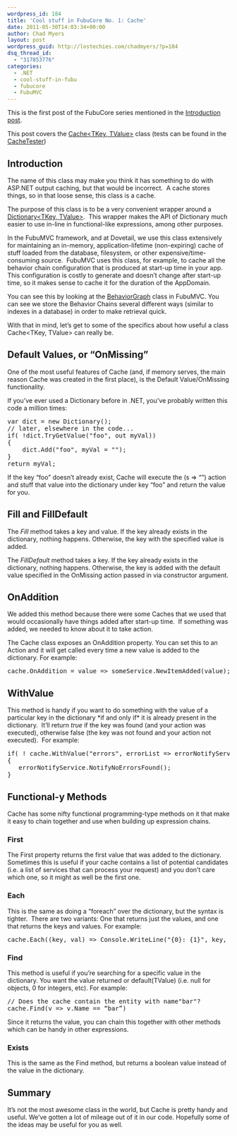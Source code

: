 ```yaml
---
wordpress_id: 184
title: 'Cool stuff in FubuCore No. 1: Cache'
date: 2011-05-30T14:03:34+00:00
author: Chad Myers
layout: post
wordpress_guid: http://lostechies.com/chadmyers/?p=184
dsq_thread_id:
  - "317853776"
categories:
  - .NET
  - cool-stuff-in-fubu
  - fubucore
  - FubuMVC
---
```

This is the first post of the FubuCore series mentioned in the [Introduction post](http://lostechies.com/chadmyers/2011/05/30/cool-stuff-in-fubucore-and-fubumvc-series/).

This post covers the [Cache<TKey, TValue>](https://github.com/DarthFubuMVC/fubucore/blob/master/src/FubuCore/Util/Cache.cs) class (tests can be found in the [CacheTester](https://github.com/DarthFubuMVC/fubucore/blob/master/src/FubuCore.Testing/Util/CacheTester.cs))

## Introduction

The name of this class may make you think it has something to do with ASP.NET output caching, but that would be incorrect.  A cache stores things, so in that loose sense, this class is a cache.

The purpose of this class is to be a very convenient wrapper around a [Dictionary<TKey, TValue>](http://msdn.microsoft.com/en-us/library/xfhwa508.aspx).  This wrapper makes the API of Dictionary much easier to use in-line in functional-like expressions, among other purposes.

In the FubuMVC framework, and at Dovetail, we use this class extensively for maintaining an in-memory, application-lifetime (non-expiring) cache of stuff loaded from the database, filesystem, or other expensive/time-consuming source.  FubuMVC uses this class, for example, to cache all the behavior chain configuration that is produced at start-up time in your app. This configuration is costly to generate and doesn&#8217;t change after start-up time, so it makes sense to cache it for the duration of the AppDomain.

You can see this by looking at the [BehaviorGraph](https://github.com/DarthFubuMVC/fubumvc/blob/master/src/FubuMVC.Core/Registration/BehaviorGraph.cs) class in FubuMVC. You can see we store the Behavior Chains several different ways (similar to indexes in a database) in order to make retrieval quick.

With that in mind, let&#8217;s get to some of the specifics about how useful a class Cache<TKey, TValue> can really be.

## Default Values, or &#8220;OnMissing&#8221;

One of the most useful features of Cache (and, if memory serves, the main reason Cache was created in the first place), is the Default Value/OnMissing functionality.

If you&#8217;ve ever used a Dictionary before in .NET, you&#8217;ve probably written this code a million times:

<pre class="brush:csharp">var dict = new Dictionary();
// later, elsewhere in the code...
if( !dict.TryGetValue("foo", out myVal))
{
    dict.Add("foo", myVal = "");
}
return myVal;
</pre>

If the key &#8220;foo&#8221; doesn&#8217;t already exist, Cache will execute the (s => &#8220;&#8221;) action and stuff that value into the dictionary under key &#8220;foo&#8221; and return the value for you.

## Fill and FillDefault

The _Fill_ method takes a key and value. If the key already exists in the dictionary, nothing happens. Otherwise, the key with the specified value is added.

The _FillDefault_ method takes a key. If the key already exists in the dictionary, nothing happens. Otherwise, the key is added with the default value specified in the OnMissing action passed in via constructor argument.

## OnAddition

We added this method because there were some Caches that we used that would occasionally have things added after start-up time.  If something was added, we needed to know about it to take action.

The Cache class exposes an OnAddition property. You can set this to an Action<TValue> and it will get called every time a new value is added to the dictionary. For example:

<pre class="brush:csharp">cache.OnAddition = value => someService.NewItemAdded(value); 
</pre>

## WithValue

This method is handy if you want to do something with the value of a particular key in the dictionary \*if and only if\* it is already present in the dictionary.  It’ll return _true_ if the key was found (and your action was executed), otherwise false (the key was not found and your action not executed).  For example:

<pre class="brush:csharp">if( ! cache.WithValue("errors", errorList => errorNotifyService.NotifyErrors(errorList) )
{
   errorNotifyService.NotifyNoErrorsFound();
}
</pre>

## Functional-y Methods

Cache has some nifty functional programming-type methods on it that make it easy to chain together and use when building up expression chains.

### First

The First property returns the first value that was added to the dictionary. Sometimes this is useful if your cache contains a list of potential candidates (i.e. a list of services that can process your request) and you don’t care which one, so it might as well be the first one.

### Each

This is the same as doing a “foreach” over the dictionary, but the syntax is tighter.  There are two variants: One that returns just the values, and one that returns the keys and values. For example:

<pre class="brush:csharp">cache.Each((key, val) => Console.WriteLine("{0}: {1}", key, val));  
</pre>

### Find

This method is useful if you’re searching for a specific value in the dictionary. You want the value returned or default(TValue) (i.e. null for objects, 0 for integers, etc). For example:

<pre class="brush:csharp">// Does the cache contain the entity with name"bar"?
cache.Find(v => v.Name == “bar”)
</pre>

Since it returns the value, you can chain this together with other methods which can be handy in other expressions.

### Exists

This is the same as the Find method, but returns a boolean value instead of the value in the dictionary.

## Summary

It’s not the most awesome class in the world, but Cache is pretty handy and useful. We’ve gotten a lot of mileage out of it in our code. Hopefully some of the ideas may be useful for you as well.